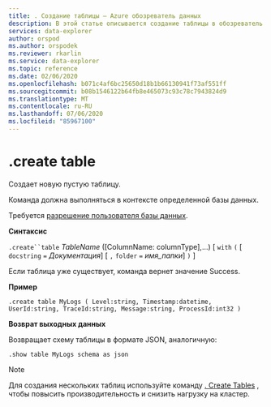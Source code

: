 ```yaml
---
title: . Создание таблицы — Azure обозреватель данных
description: В этой статье описывается создание таблицы в обозреватель данных Azure.
services: data-explorer
author: orspod
ms.author: orspodek
ms.reviewer: rkarlin
ms.service: data-explorer
ms.topic: reference
ms.date: 02/06/2020
ms.openlocfilehash: b071c4af6bc25650d18b1b66130941f73af551ff
ms.sourcegitcommit: b08b1546122b64fb8e465073c93c78c7943824d9
ms.translationtype: MT
ms.contentlocale: ru-RU
ms.lasthandoff: 07/06/2020
ms.locfileid: "85967100"
---
```

# <a name="create-table"></a>.create table

Создает новую пустую таблицу.

Команда должна выполняться в контексте определенной базы данных.

Требуется [разрешение пользователя базы данных](../management/access-control/role-based-authorization.md).

**Синтаксис**

`.create``table` *TableName* ([ColumnName: columnType],...)  [ `with` `(` [ `docstring` `=` *Документация*] [ `,` `folder` `=` *имя_папки*] `)` ]

Если таблица уже существует, команда вернет значение Success.

**Пример** 

```kusto
.create table MyLogs ( Level:string, Timestamp:datetime, UserId:string, TraceId:string, Message:string, ProcessId:int32 ) 
```
 
**Возврат выходных данных**

Возвращает схему таблицы в формате JSON, аналогичную:

```kusto
.show table MyLogs schema as json
```

> [!NOTE]
> Для создания нескольких таблиц используйте команду [. Create Tables](create-tables-command.md) , чтобы повысить производительность и снизить нагрузку на кластер.
